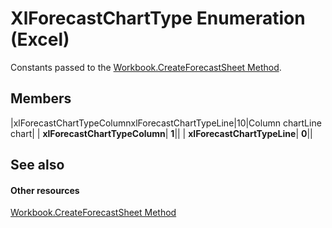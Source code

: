 
# XlForecastChartType Enumeration (Excel)

Constants passed to the [Workbook.CreateForecastSheet Method](bec7b60b-7840-af15-6d5f-f5c184ea7aee.md).


## Members



|xlForecastChartTypeColumnxlForecastChartTypeLine|10|Column chartLine chart|
| **xlForecastChartTypeColumn**| **1**||
| **xlForecastChartTypeLine**| **0**||

## See also


#### Other resources


[Workbook.CreateForecastSheet Method](bec7b60b-7840-af15-6d5f-f5c184ea7aee.md)
